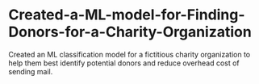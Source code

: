 # Created-a-ML-model-for-Finding-Donors-for-a-Charity-Organization

Created an ML classification model for a fictitious charity organization to help them best identify potential donors and reduce overhead cost of sending mail.
